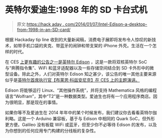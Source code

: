 # 英特尔爱迪生:1998 年的 SD 卡台式机

> 原文:[https://hack aday . com/2014/01/07/Intel-Edison-a-desktop-from-1998-in-an-SD-card/](https://hackaday.com/2014/01/07/intel-edison-a-desktop-from-1998-in-an-sd-card/)

根据 Hackaday tip line 收到的大量新闻稿，消费电子展即将发布令人惊叹的新技术，如带手机口袋的夹克、带蓝牙的闹钟和带支架的 iPhone 外壳。生活在一个怎样的时代。

在 CES [上更有趣的公告之一是英特尔 Edison](http://www.intel.com/content/www/us/en/do-it-yourself/edison.html) ，这是一款将双核英特尔 SoC 与“奔腾指令集”、WiFi 和蓝牙适配器以及一些存储空间结合到 SD 卡外形中的微型设备。除此之外，人们对英特尔 Edison 知之甚少，该公告的唯一其他主要来源似乎是[英特尔首席执行官【布莱恩·科兹安尼克】在 CES 上的主题演讲。](http://www.intel.com/content/www/us/en/events/intel-ces-keynote.html)

Edison 将能够运行 Linux、“其他操作系统”，并将支持 Mathematica 风格的编程语言“Wolfram”，其中“T2”是一种数据类型。爱迪生也将有一个应用程序商店。因为很明显，那是现在的事情。

如果你等不及爱迪生在 2014 年年中的某个时候发布，我们建议你去看看英特尔伽利略。这是一个 Arduino 兼容板，基于与 Edison 中相同的 Quark SoC，但外形更方便。Galileo 没有板载 WiFi 或蓝牙，但至少你不必等待 Edison 的发布，以及为你想到的任何应用专门构建的分线板的复杂性。